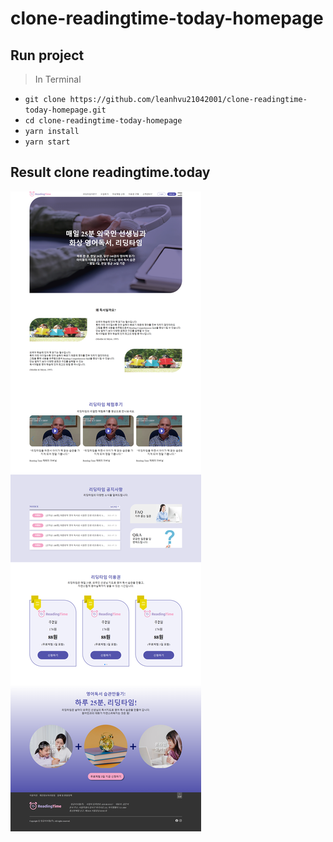 # clone-readingtime-today-homepage

## Run project

> In Terminal

- `git clone https://github.com/leanhvu21042001/clone-readingtime-today-homepage.git`
- `cd clone-readingtime-today-homepage`
- `yarn install`
- `yarn start`

## Result clone readingtime.today

![result clone readingtime.today](./docs/screencapture-localhost-3000-2023-08-09-17_40_16.png)
